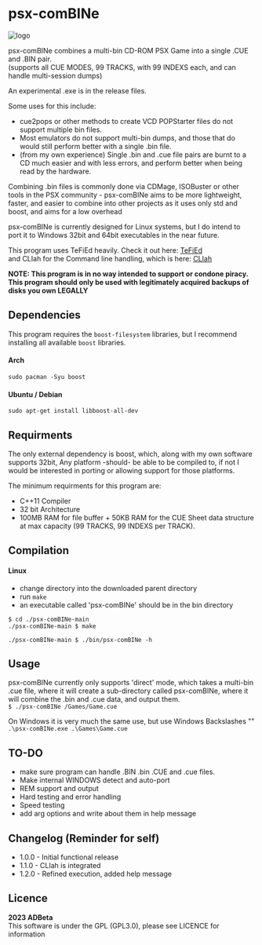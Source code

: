 ﻿# psx-comBINe

![logo](https://github.com/ADBeta/psx-comBINe/blob/main/psx-comBINe.jpg)

psx-comBINe combines a multi-bin CD-ROM PSX Game into a single .CUE and .BIN pair.  
(supports all CUE MODES, 99 TRACKS, with 99 INDEXS each, and can handle multi-session
dumps)

An experimental .exe is in the release files.  

Some uses for this include:
* cue2pops or other methods to create VCD POPStarter files do not support multiple
bin files.
* Most emulators do not support multi-bin dumps, and those that do would still
perform better with a single .bin file.
* (from my own experience) Single .bin and .cue file pairs are burnt to a CD much
easier and with less errors, and perform better when being read by the hardware.

Combining .bin files is commonly done via CDMage, ISOBuster or other tools in the 
PSX community - psx-comBINe aims to be more lightweight, faster, and easier to
combine into other projects as it uses only std and boost, and aims for a low overhead  

psx-comBINe is currently designed for Linux systems, but I do intend to port it 
to Windows 32bit and 64bit executables in the near future. 

This program uses TeFiEd heavily. Check it out here: [TeFiEd](https://github.com/ADBeta/TeFiEd)  
and CLIah for the Command line handling, which is here: [CLIah](https://github.com/ADBeta/CLIah)  

<b> NOTE: This program is in no way intended to support or condone piracy. This program
should only be used with legitimately acquired backups of disks you own LEGALLY </b>

## Dependencies
This program requires the `boost-filesystem` libraries, but I recommend installing
all available `boost` libraries.  

#### Arch 
`sudo pacman -Syu boost`  
#### Ubuntu / Debian
`sudo apt-get install libboost-all-dev`  

## Requirments
The only external dependency is boost, which, along with my own software supports
32bit, Any platform -should- be able to be compiled to, if not I would be interested
in porting or allowing support for those platforms.

The minimum requirments for this program are:  
* C++11 Compiler
* 32 bit Architecture
* 100MB RAM for file buffer + 50KB RAM for the CUE Sheet data structure at max 
capacity (99 TRACKS, 99 INDEXS per TRACK).

## Compilation
#### Linux
- change directory into the downloaded parent directory
- run `make`
- an executable called 'psx-comBINe' should be in the bin directory

```
$ cd ./psx-comBINe-main
./psx-comBINe-main $ make

./psx-comBINe-main $ ./bin/psx-comBINe -h
```

## Usage
psx-comBINe currently only supports 'direct' mode, which takes a multi-bin .cue file,
where it will create a sub-directory called psx-comBINe, where it will combine the
.bin and .cue data, and output them.  
`$ ./psx-comBINe /Games/Game.cue`  

On Windows it is very much the same use, but use Windows Backslashes "\"  
`.\psx-comBINe.exe .\Games\Game.cue`  


## TO-DO
* make sure program can handle .BIN .bin .CUE and .cue files.
* Make internal WINDOWS detect and auto-port
* REM support and output
* Hard testing and error handling
* Speed testing
* add arg options and write about them in help message


## Changelog (Reminder for self)
* 1.0.0 - Initial functional release
* 1.1.0 - CLIah is integrated
* 1.2.0 - Refined execution, added help message

## Licence
<b> 2023 ADBeta </b>  
This software is under the GPL (GPL3.0), please see LICENCE for information
